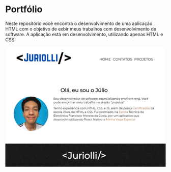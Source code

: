 # Portfólio

Neste repositório você encontra o desenvolvimento de uma aplicação HTML com o objetivo de exbir meus trabalhos com desenvolvimento de software. A aplicação está em desenvolvimento, utilizando apenas HTML e CSS. 

![Imagem de exemplo](imagens/readmeexample.jpg)